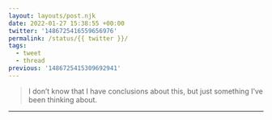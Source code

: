 ```yaml
---
layout: layouts/post.njk
date: 2022-01-27 15:38:55 +00:00
twitter: '1486725416559656976'
permalink: /status/{{ twitter }}/
tags: 
  - tweet
  - thread
previous: '1486725415309692941'
---
```


> I don’t know that I have conclusions about this, but just something I’ve been thinking about.

---
